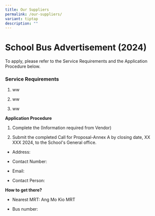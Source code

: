 ```yaml
---
title: Our Suppliers
permalink: /our-suppliers/
variant: tiptap
description: ""
---
```

<h1><strong>School Bus Advertisement (2024)</strong></h1>
<p>To apply, please refer to the Service Requirements and the Application
Procedure below.</p>
<h3><strong>Service Requirements</strong></h3>
<ol data-tight="true" class="tight">
<li>
<p>ww</p>
</li>
<li>
<p>ww</p>
</li>
<li>
<p>ww</p>
</li>
</ol>
<p><strong>Application Procedure</strong>
</p>
<ol data-tight="true" class="tight">
<li>
<p>Complete the (Information required from Vendor)</p>
</li>
<li>
<p>Submit the completed Call for Proposal-Annex A by closing date, XX XXX
2024, to the School's General office.</p>
</li>
</ol>
<ul data-tight="true" class="tight">
<li>
<p>Address:</p>
</li>
<li>
<p>Contact Number:</p>
</li>
<li>
<p>Email:</p>
</li>
<li>
<p>Contact Person:</p>
</li>
</ul>
<p><strong>How to get there?</strong>
</p>
<ul data-tight="true" class="tight">
<li>
<p>Nearest MRT: Ang Mo Kio MRT</p>
</li>
<li>
<p>Bus number:</p>
</li>
</ul>
<p></p>